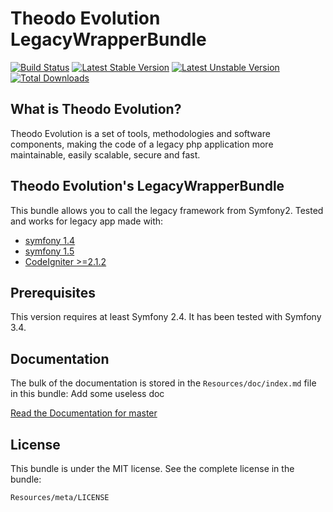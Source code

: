 Theodo Evolution LegacyWrapperBundle
====================================

[![Build Status](https://travis-ci.org/theodo/TheodoEvolutionLegacyWrapperBundle.svg?branch=master)](https://travis-ci.org/theodo/TheodoEvolutionLegacyWrapperBundle) [![Latest Stable Version](https://poser.pugx.org/theodo-evolution/legacy-wrapper-bundle/version.svg)](https://packagist.org/packages/theodo-evolution/legacy-wrapper-bundle) [![Latest Unstable Version](https://poser.pugx.org/theodo-evolution/legacy-wrapper-bundle/v/unstable.svg)](//packagist.org/packages/theodo-evolution/legacy-wrapper-bundle) [![Total Downloads](https://poser.pugx.org/theodo-evolution/legacy-wrapper-bundle/downloads.svg)](https://packagist.org/packages/theodo-evolution/legacy-wrapper-bundle)


What is Theodo Evolution?
-------------------------

Theodo Evolution is a set of tools, methodologies and software components, making the code of a legacy php application
more maintainable, easily scalable, secure and fast.

Theodo Evolution's LegacyWrapperBundle
--------------------------------------

This bundle allows you to call the legacy framework from Symfony2.
Tested and works for legacy app made with:

* [symfony 1.4](https://github.com/symfony/symfony1)
* [symfony 1.5](https://github.com/lexpress/symfony1)
* [CodeIgniter >=2.1.2](https://github.com/EllisLab/CodeIgniter/tree/2.1-stable)

Prerequisites
-------------

This version requires at least Symfony 2.4. It has been tested with Symfony 3.4.

Documentation
-------------

The bulk of the documentation is stored in the `Resources/doc/index.md`
file in this bundle:
Add some useless doc

[Read the Documentation for master](Resources/doc/index.rst)

License
-------

This bundle is under the MIT license. See the complete license in the bundle:

    Resources/meta/LICENSE
